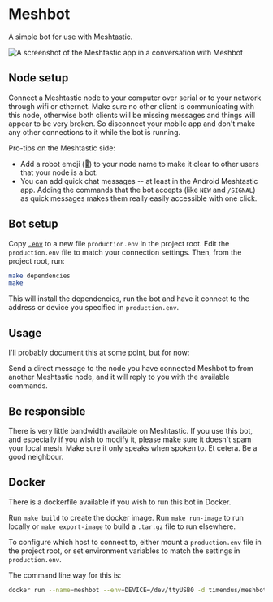 # Meshbot

A simple bot for use with Meshtastic.

![A screenshot of the Meshtastic app in a conversation with
Meshbot](./screenshot.jpeg)

## Node setup

Connect a Meshtastic node to your computer over serial or to your network
through wifi or ethernet. Make sure no other client is communicating with this
node, otherwise both clients will be missing messages and things will appear to
be very broken. So disconnect your mobile app and don't make any other
connections to it while the bot is running.

Pro-tips on the Meshtastic side:

- Add a robot emoji (🤖) to your node name to make it clear to other users that
  your node is a bot.
- You can add quick chat messages -- at least in the Android Meshtastic app.
  Adding the commands that the bot accepts (like `NEW` and `/SIGNAL`) as quick
  messages makes them really easily accessible with one click.

## Bot setup

Copy [`.env`](./.env) to a new file `production.env` in the project root. Edit
the `production.env` file to match your connection settings. Then, from the
project root, run:

```bash
make dependencies
make
```

This will install the dependencies, run the bot and have it connect to the
address or device you specified in `production.env`.

## Usage

I'll probably document this at some point, but for now:

Send a direct message to the node you have connected Meshbot to from another
Meshtastic node, and it will reply to you with the available commands.

## Be responsible

There is very little bandwidth available on Meshtastic. If you use this bot, and
especially if you wish to modify it, please make sure it doesn't spam your local
mesh. Make sure it only speaks when spoken to. Et cetera. Be a good neighbour.

## Docker

There is a dockerfile available if you wish to run this bot in Docker.

Run `make build` to create the docker image. Run `make run-image` to run locally
or `make export-image` to build a `.tar.gz` file to run elsewhere.

To configure which host to connect to, either mount a `production.env` file in
the project root, or set environment variables to match the settings in
`production.env`.

The command line way for this is:

```bash
docker run --name=meshbot --env=DEVICE=/dev/ttyUSB0 -d timendus/meshbot
```
